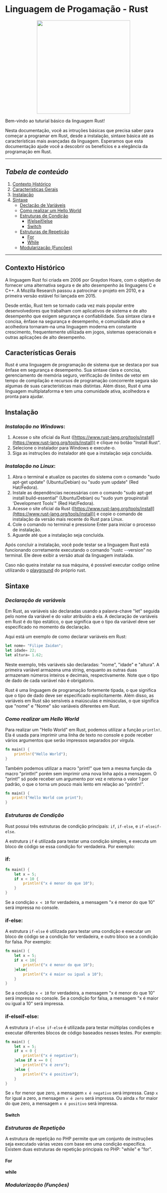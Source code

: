 # Linguagem de Progamação - Rust

<p align="center">
<img src="https://www.freecodecamp.org/news/content/images/2021/01/rust-mascot.png" width="300">
</p>

Bem-vindo ao tuturial básico da linguagem Rust!

Nesta documentação, você as intruções básicas que precisa saber para começar a programar em Rust, desde a instalação, sintaxe básica até as características mais avançadas da linguagem. Esperamos que esta documentação ajude você a descobrir os benefícios e a elegância da programação em Rust.

---

## **_Tabela de conteúdo_**

1.  [Contexto Histórico](#contexto-histórico)
1.  [Características Gerais](#características-gerais)
1.  [Instalação](#instalação)
1.  [Sintaxe](#sintaxe)
    - [Declação de Variáveis](#declaração-de-variáveis)
    - [Como realizar um Hello World](#como-realizar-um-hello-world)
    - [Estruturas de Condição](#estruturas-de-condição)
      - [If/elseif/else](#ifelseifelse)
      - [Switch](#switch)
    - [Estruturas de Repetição](#estruturas-de-repetição)
      - [For](#for)
      - [While](#while)
    - [Modularização (Funções)](#modularização-funções)

---

## Contexto Histórico

A linguagem Rust foi criada em 2006 por Graydon Hoare, com o objetivo de fornecer uma alternativa segura e de alto desempenho às linguagens C e C++. A Mozilla Research passou a patrocinar o projeto em 2010, e a primeira versão estável foi lançada em 2015.

Desde então, Rust tem se tornado cada vez mais popular entre desenvolvedores que trabalham com aplicativos de sistema e de alto desempenho que exigem segurança e confiabilidade. Sua sintaxe clara e concisa, ênfase na segurança e desempenho, e comunidade ativa e acolhedora tornaram-na uma linguagem moderna em constante crescimento, frequentemente utilizada em jogos, sistemas operacionais e outras aplicações de alto desempenho.

## Características Gerais

Rust é uma linguagem de programação de sistema que se destaca por sua ênfase em segurança e desempenho. Sua sintaxe clara e concisa, gerenciamento de memória seguro, verificação de limites de vetor em tempo de compilação e recursos de programação concorrente segura são algumas de suas características mais distintas. Além disso, Rust é uma linguagem multiplataforma e tem uma comunidade ativa, acolhedora e pronta para ajudar.

## Instalação

### **_Instalação no Windows_**:

1.  Acesse o site oficial da Rust ([https://www.rust-lang.org/tools/install](https://www.rust-lang.org/tools/install)) e clique no botão "Install Rust".
2.  Selecione o instalador para Windows e execute-o.
3.  Siga as instruções do instalador até que a instalação seja concluída.

### **_Instalação no Linux_**:

1.  Abra o terminal e atualize os pacotes do sistema com o comando "sudo apt-get update" (Ubuntu/Debian) ou "sudo yum update" (Red Hat/Fedora).
2.  Instale as dependências necessárias com o comando "sudo apt-get install build-essential" (Ubuntu/Debian) ou "sudo yum groupinstall 'Development Tools'" (Red Hat/Fedora).
3.  Acesse o site oficial da Rust ([https://www.rust-lang.org/tools/install](https://www.rust-lang.org/tools/install)) e copie o comando de instalação da versão mais recente do Rust para Linux.
4.  Cole o comando no terminal e pressione Enter para iniciar o processo de instalação.
5.  Aguarde até que a instalação seja concluída.

Após concluir a instalação, você pode testar se a linguagem Rust está funcionando corretamente executando o comando "rustc --version" no terminal. Ele deve exibir a versão atual da linguagem instalada.

Caso não queira instalar na sua máquina, é possível executar codigo online utilizando o [playground](https://play.rust-lang.org/?version=stable&mode=debug&edition=2021) do próprio rust.

## Sintaxe

### **_Declaração de variáveis_**

Em Rust, as variáveis são declaradas usando a palavra-chave "let" seguida pelo nome da variável e do valor atribuído a ela. A declaração de variáveis em Rust é do tipo estático, o que significa que o tipo da variável deve ser especificado no momento da declaração.

Aqui está um exemplo de como declarar variáveis em Rust:

```rust
let nome= "Filipe Zaidan";
let idade= 22;
let altura= 1.62;
```

Neste exemplo, três variáveis são declaradas: "nome", "idade" e "altura". A primeira variável armazena uma string, enquanto as outras duas armazenam números inteiros e decimais, respectivamente. Note que o tipo de dado de cada variável não é obrigatorio.

Rust é uma linguagem de programação fortemente tipada, o que significa que o tipo de dado deve ser especificado explicitamente. Além disso, as variáveis em Rust são sensíveis a maiúsculas e minúsculas, o que significa que "nome" e "Nome" são variáveis diferentes em Rust.

### **_Como realizar um Hello World_**

Para realizar um "Hello World" em Rust, podemos utilizar a função `println!`. Ela é usada para imprimir uma linha de texto no console e pode receber vários argumentos que serão impressos separados por vírgula.

```rust
fn main() {
    println!("Hello World");
}
```

Também podemos utilizar a macro "print!" que tem a mesma função da macro "println!" porém sem imprimir uma nova linha após a mensagem. O "print!" só pode receber um argumento por vez e retorna o valor 1 por padrão, o que o torna um pouco mais lento em relação ao "println!".

```rust
fn main() {
   print!("Hello World com print");
}
```

### **_Estruturas de Condição_**

Rust possui três estruturas de condição principais: `if`, `if-else`, e `if-elseif-else`.

A estrutura `if` é utilizada para testar uma condição simples, e executa um bloco de código se essa condição for verdadeira. Por exemplo:

### if:

```rust
fn main() {
	let x = 5;
	if x < 10 {
	    println!("x é menor do que 10");
	}
}
```

Se a condição `x < 10` for verdadeira, a mensagem "x é menor do que 10" será impressa no console.

### if-else:

A estrutura `if-else` é utilizada para testar uma condição e executar um bloco de código se a condição for verdadeira, e outro bloco se a condição for falsa. Por exemplo:

```rust
fn main() {
	let x = 5;
	if x < 10{
	    println!("x é menor do que 10");
	}else{
	    println!("x é maior ou igual a 10");
	}
}
```

Se a condição `x < 10` for verdadeira, a mensagem "x é menor do que 10" será impressa no console. Se a condição for falsa, a mensagem "x é maior ou igual a 10" será impressa.

### if-elseif-else:

A estrutura `if-else if-else` é utilizada para testar múltiplas condições e executar diferentes blocos de código baseados nesses testes. Por exemplo:

```rust
fn main() {
	let x = 5;
	if x < 0 {
	    println!("x é negativo");
	}else if x == 0 {
	    println!("x é zero");
	}else {
	    println!("x é positivo");
	}
}
```

Se `x` for menor que zero, a mensagem `x é negativo` será impressa. Casp `x` for igual a zero, a mensagem `x é zero` será impressa. Ou ainda `x` for maior do que zero, a mensagem `x é positivo` será impressa.

#### Switch

### **_Estruturas de Repetição_**

A estrutura de repetição no PHP permite que um conjunto de instruções seja executado várias vezes com base em uma condição específica. Existem duas estruturas de repetição principais no PHP: "while" e "for".

#### For

#### while

### **_Modularização (Funções)_**
